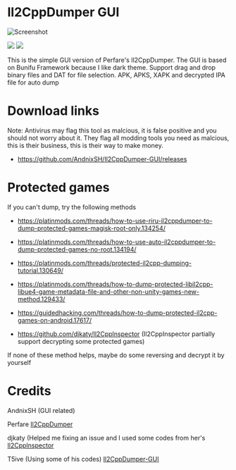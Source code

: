 # Il2CppDumper GUI

![Screenshot](https://i.imgur.com/APd7EyO.png)

[![](https://img.shields.io/github/downloads/AndnixSH/Il2CppDumper-GUI/total?style=for-the-badge)](https://github.com/AndnixSH/Il2CppDumper-GUI/releases) [![](https://img.shields.io/github/v/release/andnixsh/Il2CppDumper-GUI?style=for-the-badge)](https://github.com/AndnixSH/APKToolGUI/releases)

This is the simple GUI version of Perfare's Il2CppDumper. The GUI is based on Bunifu Framework because I like dark theme. Support drag and drop binary files and DAT for file selection. APK, APKS, XAPK and decrypted IPA file for auto dump

# Download links

Note: Antivirus may flag this tool as malcious, it is false positive and you should not worry about it. They flag all modding tools you need as malcious, this is their business, this is their way to make money.

- https://github.com/AndnixSH/Il2CppDumper-GUI/releases

# Protected games
If you can't dump, try the following methods

- https://platinmods.com/threads/how-to-use-riru-il2cppdumper-to-dump-protected-games-magisk-root-only.134254/

- https://platinmods.com/threads/how-to-use-auto-il2cppdumper-to-dump-protected-games-no-root.134194/

- https://platinmods.com/threads/protected-il2cpp-dumping-tutorial.130649/

- https://platinmods.com/threads/how-to-dump-protected-libil2cpp-libue4-game-metadata-file-and-other-non-unity-games-new-method.129433/

- https://guidedhacking.com/threads/how-to-dump-protected-il2cpp-games-on-android.17617/

- https://github.com/djkaty/Il2CppInspector (Il2CppInspector partially support decrypting some protected games)

If none of these method helps, maybe do some reversing and decrypt it by yourself

# Credits

AndnixSH (GUI related)

Perfare [Il2CppDumper](https://github.com/Perfare/Il2CppDumper)

djkaty (Helped me fixing an issue and I used some codes from her's [Il2CppInspector](https://github.com/djkaty/Il2CppInspector/)

T5ive (Using some of his codes) [Il2CppDumper-GUI](https://github.com/T5ive/Il2CppDumper-GUI)